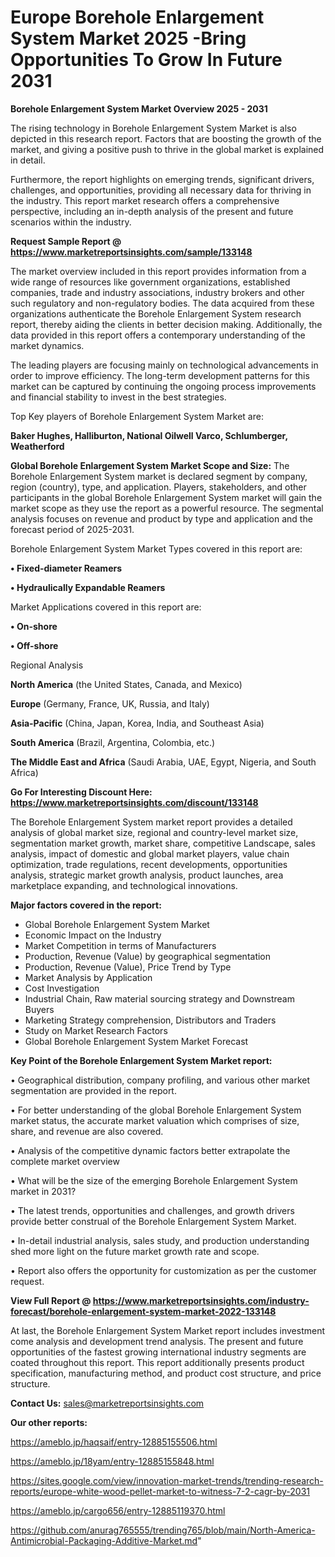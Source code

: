 # Europe Borehole Enlargement System Market 2025 -Bring Opportunities To Grow In Future 2031

<Strong> Borehole Enlargement System Market Overview 2025 - 2031</strong>

The rising technology in Borehole Enlargement System Market is also depicted in this research report. Factors that are boosting the growth of the market, and giving a positive push to thrive in the global market is explained in detail.

Furthermore, the report highlights on emerging trends, significant drivers, challenges, and opportunities, providing all necessary data for thriving in the industry. This report market research offers a comprehensive perspective, including an in-depth analysis of the present and future scenarios within the industry.

<strong>Request Sample Report @ <a href=https://www.marketreportsinsights.com/sample/133148>https://www.marketreportsinsights.com/sample/133148</a></strong>

The market overview included in this report provides information from a wide range of resources like government organizations, established companies, trade and industry associations, industry brokers and other such regulatory and non-regulatory bodies. The data acquired from these organizations authenticate the Borehole Enlargement System research report, thereby aiding the clients in better decision making. Additionally, the data provided in this report offers a contemporary understanding of the market dynamics.

The leading players are focusing mainly on technological advancements in order to improve efficiency. The long-term development patterns for this market can be captured by continuing the ongoing process improvements and financial stability to invest in the best strategies.

Top Key players of Borehole Enlargement System Market are:

<strong>Baker Hughes, Halliburton, National Oilwell Varco, Schlumberger, Weatherford</strong>

<strong><b>Global Borehole Enlargement System Market Scope and Size:</b></strong>
The Borehole Enlargement System market is declared segment by company, region (country), type, and application. Players, stakeholders, and other participants in the global Borehole Enlargement System market will gain the market scope as they use the report as a powerful resource. The segmental analysis focuses on revenue and product by type and application and the forecast period of 2025-2031.

Borehole Enlargement System Market Types covered in this report are:

<strong>• Fixed-diameter Reamers

• Hydraulically Expandable Reamers</strong>

Market Applications covered in this report are:

<strong>• On-shore

• Off-shore</strong> 

Regional Analysis

<strong>North America</strong> (the United States, Canada, and Mexico)

<strong>Europe</strong> (Germany, France, UK, Russia, and Italy)

<strong>Asia-Pacific</strong> (China, Japan, Korea, India, and Southeast Asia)

<strong>South America</strong> (Brazil, Argentina, Colombia, etc.)

<strong>The Middle East and Africa</strong> (Saudi Arabia, UAE, Egypt, Nigeria, and South Africa)

<strong>Go For Interesting Discount Here: <a href=https://www.marketreportsinsights.com/discount/133148>https://www.marketreportsinsights.com/discount/133148</a></strong>

The Borehole Enlargement System market report provides a detailed analysis of global market size, regional and country-level market size, segmentation market growth, market share, competitive Landscape, sales analysis, impact of domestic and global market players, value chain optimization, trade regulations, recent developments, opportunities analysis, strategic market growth analysis, product launches, area marketplace expanding, and technological innovations.

<strong><b>Major factors covered in the report:</b></strong>
<ul>
  <li>Global Borehole Enlargement System Market </li>
  <li>Economic Impact on the Industry</li>
  <li>Market Competition in terms of Manufacturers</li>
  <li>Production, Revenue (Value) by geographical segmentation</li>
  <li>Production, Revenue (Value), Price Trend by Type</li>
  <li>Market Analysis by Application</li>
  <li>Cost Investigation</li>
  <li>Industrial Chain, Raw material sourcing strategy and Downstream Buyers</li>
  <li>Marketing Strategy comprehension, Distributors and Traders</li>
  <li>Study on Market Research Factors</li>
  <li>Global Borehole Enlargement System Market Forecast</li>
</ul>

<strong><b>Key Point of the Borehole Enlargement System Market report:</b></strong>

• Geographical distribution, company profiling, and various other market segmentation are provided in the report.

• For better understanding of the global Borehole Enlargement System market status, the accurate market valuation which comprises of size, share, and revenue are also covered.

• Analysis of the competitive dynamic factors better extrapolate the complete market overview

• What will be the size of the emerging Borehole Enlargement System market in 2031?

• The latest trends, opportunities and challenges, and growth drivers provide better construal of the Borehole Enlargement System Market.

• In-detail industrial analysis, sales study, and production understanding shed more light on the future market growth rate and scope.

• Report also offers the opportunity for customization as per the customer request.

<strong><b>View Full Report @ <a href=https://www.marketreportsinsights.com/industry-forecast/borehole-enlargement-system-market-2022-133148>https://www.marketreportsinsights.com/industry-forecast/borehole-enlargement-system-market-2022-133148</a></b></strong>


At last, the Borehole Enlargement System Market report includes investment come analysis and development trend analysis. The present and future opportunities of the fastest growing international industry segments are coated throughout this report. This report additionally presents product specification, manufacturing method, and product cost structure, and price structure.

<strong>Contact Us:</strong>
sales@marketreportsinsights.com

<strong>Our other reports:</strong>

<a href=https://ameblo.jp/haqsaif/entry-12885155506.html>https://ameblo.jp/haqsaif/entry-12885155506.html</a>

<a href=https://ameblo.jp/18yam/entry-12885155848.html>https://ameblo.jp/18yam/entry-12885155848.html</a>

<a href=https://sites.google.com/view/innovation-market-trends/trending-research-reports/europe-white-wood-pellet-market-to-witness-7-2-cagr-by-2031>https://sites.google.com/view/innovation-market-trends/trending-research-reports/europe-white-wood-pellet-market-to-witness-7-2-cagr-by-2031</a>

<a href=https://ameblo.jp/cargo656/entry-12885119370.html>https://ameblo.jp/cargo656/entry-12885119370.html</a>

<a href=https://github.com/anurag765555/trending765/blob/main/North-America-Antimicrobial-Packaging-Additive-Market.md>https://github.com/anurag765555/trending765/blob/main/North-America-Antimicrobial-Packaging-Additive-Market.md</a>"
